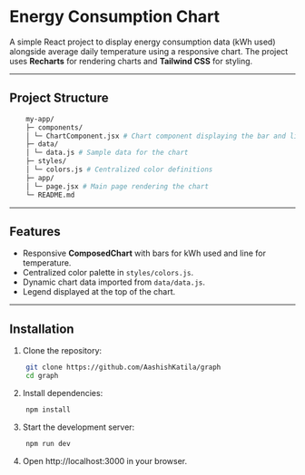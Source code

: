 # Energy Consumption Chart

A simple React project to display energy consumption data (kWh used) alongside average daily temperature using a responsive chart. The project uses **Recharts** for rendering charts and **Tailwind CSS** for styling.

---

## Project Structure

```bash
    my-app/
    ├─ components/
    │ └─ ChartComponent.jsx # Chart component displaying the bar and line chart
    ├─ data/
    │ └─ data.js # Sample data for the chart
    ├─ styles/
    │ └─ colors.js # Centralized color definitions
    ├─ app/
    │ └─ page.jsx # Main page rendering the chart
    └─ README.md
```

---

## Features

- Responsive **ComposedChart** with bars for kWh used and line for temperature.
- Centralized color palette in `styles/colors.js`.
- Dynamic chart data imported from `data/data.js`.
- Legend displayed at the top of the chart.

---

## Installation

1. Clone the repository:

```bash
    git clone https://github.com/AashishKatila/graph
    cd graph
```

2. Install dependencies:

```bash
    npm install
```

3. Start the development server:

```bash
    npm run dev
```

4. Open http://localhost:3000 in your browser.
